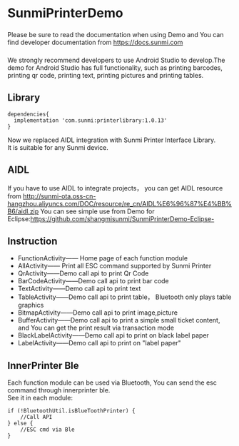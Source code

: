 SunmiPrinterDemo
==========
### 
Please be sure to read the documentation when using Demo and You can find 
developer documentation from https://docs.sunmi.com
###
We strongly recommend developers to use Android Studio to develop.The demo for Android Studio has full functionality, such as printing barcodes, printing qr code, printing text, printing pictures and printing tables.  

## Library
    
    dependencies{
      implementation 'com.sunmi:printerlibrary:1.0.13'
    }
    
Now we replaced AIDL integration with Sunmi Printer Interface Library.  
It is suitable for any Sunmi device.  

## AIDL  
If you have to use AIDL to integrate projects， you can get AIDL resource from http://sunmi-ota.oss-cn-hangzhou.aliyuncs.com/DOC/resource/re_cn/AIDL%E6%96%87%E4%BB%B6/aidl.zip
You can see simple use from Demo for Eclipse:https://github.com/shangmisunmi/SunmiPrinterDemo-Eclipse-  

## Instruction

* FunctionActivity——
Home page of each function module  
* AllActivity——
Print all ESC command supported by Sunmi Printer
* QrActivity——Demo call api to print Qr Code
* BarCodeActivity——Demo call api to print bar code
* TextActivity——Demo call api to print text
* TableActivity——Demo call api to print table， 
Bluetooth only plays table graphics
* BitmapActivity——Demo call api to print image,picture
* BufferActivity——Demo call api to print 
a simple small ticket content, and You can get the print result via transaction mode
* BlackLabelActivity——Demo call api to print on black label paper
* LabelActivity——Demo call api to print on "label paper"

## InnerPrinter Ble
Each function module can be used via Bluetooth, 
You can send the esc command through innerprinter ble.  
See it in each module:
    
    if (!BluetoothUtil.isBlueToothPrinter) {
        //Call API  
    } else {
        //ESC cmd via Ble
    }
    

